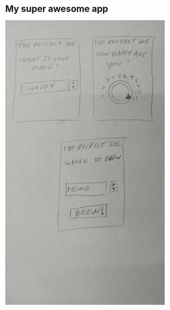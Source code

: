 # My super awesome app


![the perfect joe](https://github.com/zevenrodriguez/cim540test/blob/master/hw/thepefectjoe.jpg)
